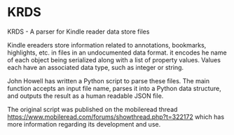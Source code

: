 # KRDS
KRDS - A parser for Kindle reader data store files

Kindle ereaders store information related to annotations, bookmarks,
highlights, etc. in files in an undocumented data format. it encodes
he name of each object being serialized along with a list of property
values. Values each have an associated data type, such as integer or
string.

John Howell has written a Python script to parse these files. The main
function accepts an input file name, parses it into a Python data
structure, and outputs the result as a human readable JSON file.

The original script was published on the mobileread thread
https://www.mobileread.com/forums/showthread.php?t=322172
which has more information regarding its development and use.

